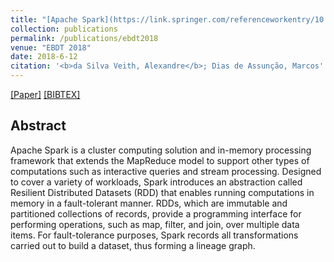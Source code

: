 ```yaml
---
title: "[Apache Spark](https://link.springer.com/referenceworkentry/10.1007/978-3-319-77525-8_37)"
collection: publications
permalink: /publications/ebdt2018
venue: "EBDT 2018"
date: 2018-6-12
citation: '<b>da Silva Veith, Alexandre</b>; Dias de Assunção, Marcos'
---
```

[[Paper]](http://perso.ens-lyon.fr/alexandre.veith/files/ebdt2018.pdf) [[BIBTEX]](http://perso.ens-lyon.fr/alexandre.veith/files/ebdt2018.bib)



## Abstract
Apache Spark is a cluster computing solution and in-memory processing framework that extends the MapReduce model to support other types of computations such as interactive queries and stream processing. Designed to cover a variety of workloads, Spark introduces an abstraction called Resilient Distributed Datasets (RDD) that enables running computations in memory in a fault-tolerant manner. RDDs, which are immutable and partitioned collections of records, provide a programming interface for performing operations, such as map, filter, and join, over multiple data items. For fault-tolerance purposes, Spark records all transformations carried out to build a dataset, thus forming a lineage graph.


